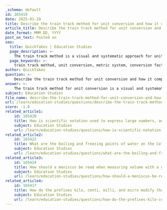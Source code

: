 ```yaml
---
_schema: default
id: 165419
date: 2025-01-29
title: Describe the train track method for unit conversion and how it compares to the basic conversion method.
article_title: Describe the train track method for unit conversion and how it compares to the basic conversion method.
date_format: MMM DD, YYYY
post_on_text: Posted on
seo:
  title: QuickTakes | Education Studies
  page_description: >-
    The train track method is a visual and systematic approach for unit conversion, enhancing understanding of metric units compared to the basic conversion method using a single conversion factor.
  page_keywords: >-
    train track method, unit conversion, metric system, conversion factors, multiplication, basic conversion method, visual representation, unit cancellation, structured approach, learning tool
author: QuickTakes
question: >-
    Describe the train track method for unit conversion and how it compares to the basic conversion method.
answer: >-
    The train track method for unit conversion is a visual and systematic approach that helps in converting between different units of measurement, particularly in the metric system. This method is similar to the basic conversion method but is structured in a way that resembles a train track, making it easier to follow and understand.\n\n### Train Track Method\n\n1. **Setup**: You start by writing the quantity you want to convert. Below this quantity, you write the unit you are converting from, and above it, you write the unit you are converting to. This creates a "track" for the conversion.\n\n2. **Conversion Factors**: You then fill in the conversion factors between the two units. Each conversion factor is written as a fraction, where the unit you are converting from is in the denominator and the unit you are converting to is in the numerator. This ensures that the units cancel out appropriately.\n\n3. **Multiplication**: Multiply across the top and divide by the bottom, which allows you to calculate the final value in the desired unit.\n\nFor example, if you want to convert 3.6 cups to fluid ounces, you would set it up like this:\n\n$$\n\frac{3.6 \text{ cups}}{1} \times \frac{8 \text{ fluid ounces}}{1 \text{ cup}} = \frac{3.6 \times 8 \text{ fluid ounces}}{1} = 28.8 \text{ fluid ounces}\n$$\n\n### Comparison to Basic Conversion Method\n\n- **Basic Conversion Method**: This method typically involves using a single conversion factor to convert from one unit to another. You would multiply the original quantity by the conversion factor directly. For instance, using the same example, you would multiply 3.6 cups by the conversion factor of 8 fluid ounces per cup:\n\n$$\n3.6 \text{ cups} \times 8 \frac{\text{ fluid ounces}}{\text{ cup}} = 28.8 \text{ fluid ounces}\n$$\n\n### Key Differences\n\n1. **Visual Structure**: The train track method provides a more visual representation of the conversion process, which can help in understanding how units relate to each other. The basic method is more straightforward but may not be as intuitive for some learners.\n\n2. **Multiple Conversions**: The train track method is particularly useful when multiple conversions are needed in a single problem, as it allows for a clear layout of all conversion factors involved.\n\n3. **Unit Cancellation**: Both methods involve unit cancellation, but the train track method explicitly shows this process, making it easier to track which units are being converted.\n\nIn summary, both methods are effective for unit conversion, but the train track method offers a structured and visual approach that can enhance understanding, especially for more complex conversions.
subject: Education Studies
file_name: describe-the-train-track-method-for-unit-conversion-and-how-it-compares-to-the-basic-conversion-method.md
url: /learn/education-studies/questions/describe-the-train-track-method-for-unit-conversion-and-how-it-compares-to-the-basic-conversion-method
score: -1.0
related_article1:
    id: 165420
    title: How is scientific notation used to express large numbers, and what role do positive exponents play?
    subject: Education Studies
    url: /learn/education-studies/questions/how-is-scientific-notation-used-to-express-large-numbers-and-what-role-do-positive-exponents-play
related_article2:
    id: 165422
    title: What are the boiling and freezing points of water on the Celsius scale?
    subject: Education Studies
    url: /learn/education-studies/questions/what-are-the-boiling-and-freezing-points-of-water-on-the-celsius-scale
related_article3:
    id: 165424
    title: How should a meniscus be read when measuring volume with a graduated cylinder?
    subject: Education Studies
    url: /learn/education-studies/questions/how-should-a-meniscus-be-read-when-measuring-volume-with-a-graduated-cylinder
related_article4:
    id: 165417
    title: How do the prefixes kilo, centi, milli, and micro modify the base units in the metric system?
    subject: Education Studies
    url: /learn/education-studies/questions/how-do-the-prefixes-kilo-centi-milli-and-micro-modify-the-base-units-in-the-metric-system
---
```


&nbsp;